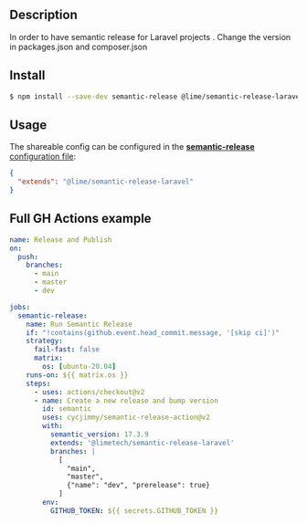 ## Description
In order to have semantic release for Laravel projects .
Change the version in packages.json and composer.json

## Install

```bash
$ npm install --save-dev semantic-release @lime/semantic-release-laravel
```

## Usage

The shareable config can be configured in the [**semantic-release** configuration file](https://github.com/semantic-release/semantic-release/blob/master/docs/usage/configuration.md#configuration):

```json
{
  "extends": "@lime/semantic-release-laravel"
}
```


## Full GH Actions example

```yml
name: Release and Publish
on:
  push:
    branches:
      - main
      - master
      - dev

jobs:
  semantic-release:
    name: Run Semantic Release
    if: "!contains(github.event.head_commit.message, '[skip ci]')"
    strategy:
      fail-fast: false
      matrix:
        os: [ubuntu-20.04]
    runs-on: ${{ matrix.os }}
    steps:
      - uses: actions/checkout@v2
      - name: Create a new release and bump version
        id: semantic
        uses: cycjimmy/semantic-release-action@v2
        with:
          semantic_version: 17.3.9
          extends: '@limetech/semantic-release-laravel'
          branches: |
            [
              "main",
              "master",
              {"name": "dev", "prerelease": true}
            ]
        env:
          GITHUB_TOKEN: ${{ secrets.GITHUB_TOKEN }}

```
